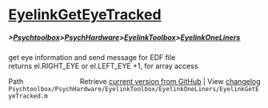 # [EyelinkGetEyeTracked](EyelinkGetEyeTracked)
##### >[Psychtoolbox](Psychtoolbox)>[PsychHardware](PsychHardware)>[EyelinkToolbox](EyelinkToolbox)>[EyelinkOneLiners](EyelinkOneLiners)

get eye information and send message for EDF file  
returns el.RIGHT\_EYE or el.LEFT\_EYE +1, for array access  




<div class="code_header" style="text-align:right;">
  <span style="float:left;">Path&nbsp;&nbsp;</span> <span class="counter">Retrieve <a href=
  "https://raw.github.com/Psychtoolbox-3/Psychtoolbox-3/beta/Psychtoolbox/PsychHardware/EyelinkToolbox/EyelinkOneLiners/EyelinkGetEyeTracked.m">current version from GitHub</a> | View <a href=
  "https://github.com/Psychtoolbox-3/Psychtoolbox-3/commits/beta/Psychtoolbox/PsychHardware/EyelinkToolbox/EyelinkOneLiners/EyelinkGetEyeTracked.m">changelog</a></span>
</div>
<div class="code">
  <code>Psychtoolbox/PsychHardware/EyelinkToolbox/EyelinkOneLiners/EyelinkGetEyeTracked.m</code>
</div>

